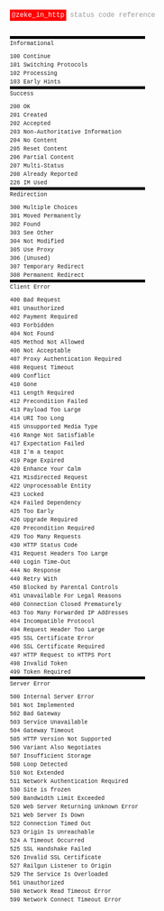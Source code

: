 <!--
title: Life in HTTP
description: Events in my life as HTTP status codes
website: http://zeke.sikelianos.com/http
keywords: [http, twitter, absurdism]
layout: false
publish_date: 2011-08-08
kind: project
-->

<head>
  <meta http-equiv="Content-type" content="text/html; charset=utf-8">
  <title>http response codes</title>
  <meta name="viewport" content="width=device-width, initial-scale=1">
  <style type="text/css" media="screen">
    body {
      font-family: "Anonymous Pro", "Menlo", "Consolas", "Bitstream Vera Sans Mono", "Courier New", monospace;
      font-size: 12px;
      padding: 20px;
    }
    body > p {
      margin: 80px 0 20px 0;
      padding: 0;
      color: black;
      color: #999;
    }
    body > p > a {
      margin: 0;
      padding: 0;
      background-color: red;
      color: white;
      text-decoration: none;
      padding: 3px 3px 3px 3px;
    }
    body > p > a > span {
      color: pink;
    }
    body > p > a:hover {
      background-color: black;
    }
    body > ul {
      display: block;
      float: none;
      clear: both;
      margin: 30px 0 0 0;
      padding: 0;
      list-style: none;
    }
    body > ul > li {
      margin: 0;
      padding: 0;
      display: block;
      float: left;
      border-top: 5px solid black;
      width: 240px;
      margin-right: 20px;
    }
    body > ul > li > ul {
      margin: 0;
      padding: 0;
      list-style: none;
    }
    body > ul > li > ul > li {
      font-size: 10px;
      padding: 2px 0 2px 0;
    }
    body > ul > li > ul > li:first-child {
      padding: 3px 0 10px 0;
    }
  </style>
</head>

<body>
  <p>
    <a href="http://twitter.com/zeke_in_http"><span>@</span>zeke_in_http</a>
    status code reference
  </p>

  <ul>
    <li>
      <ul>
        <li>Informational</li>
        <li>100 Continue</li>
        <li>101 Switching Protocols</li>
        <li>102 Processing</li>
        <li>103 Early Hints</li>
      </ul>
    </li>
    <li>
      <ul>
        <li>Success</li>
        <li>200 OK</li>
        <li>201 Created</li>
        <li>202 Accepted</li>
        <li>203 Non-Authoritative Information</li>
        <li>204 No Content</li>
        <li>205 Reset Content</li>
        <li>206 Partial Content</li>
        <li>207 Multi-Status</li>
        <li>208 Already Reported</li>
        <li>226 IM Used</li>
      </ul>
    </li>
    <li>
      <ul>
        <li>Redirection</li>
        <li>300 Multiple Choices</li>
        <li>301 Moved Permanently</li>
        <li>302 Found</li>
        <li>303 See Other</li>
        <li>304 Not Modified</li>
        <li>305 Use Proxy</li>
        <li>306 (Unused)</li>
        <li>307 Temporary Redirect</li>
        <li>308 Permanent Redirect</li>
      </ul>
    </li>
    <li>
      <ul>
        <li>Client Error</li>
        <li>400 Bad Request</li>
        <li>401 Unauthorized</li>
        <li>402 Payment Required</li>
        <li>403 Forbidden</li>
        <li>404 Not Found</li>
        <li>405 Method Not Allowed</li>
        <li>406 Not Acceptable</li>
        <li>407 Proxy Authentication Required</li>
        <li>408 Request Timeout</li>
        <li>409 Conflict</li>
        <li>410 Gone</li>
        <li>411 Length Required</li>
        <li>412 Precondition Failed</li>
        <li>413 Payload Too Large</li>
        <li>414 URI Too Long</li>
        <li>415 Unsupported Media Type</li>
        <li>416 Range Not Satisfiable</li>
        <li>417 Expectation Failed</li>
        <li>418 I'm a teapot</li>
        <li>419 Page Expired</li>
        <li>420 Enhance Your Calm</li>
        <li>421 Misdirected Request</li>
        <li>422 Unprocessable Entity</li>
        <li>423 Locked</li>
        <li>424 Failed Dependency</li>
        <li>425 Too Early</li>
        <li>426 Upgrade Required</li>
        <li>428 Precondition Required</li>
        <li>429 Too Many Requests</li>
        <li>430 HTTP Status Code</li>
        <li>431 Request Headers Too Large</li>
        <li>440 Login Time-Out</li>
        <li>444 No Response</li>
        <li>449 Retry With</li>
        <li>450 Blocked by Parental Controls</li>
        <li>451 Unavailable For Legal Reasons</li>
        <li>460 Connection Closed Prematurely</li>
        <li>463 Too Many Forwarded IP Addresses</li>
        <li>464 Incompatible Protocol</li>
        <li>494 Request Header Too Large</li>
        <li>495 SSL Certificate Error</li>
        <li>496 SSL Certificate Required</li>
        <li>497 HTTP Request to HTTPS Port</li>
        <li>498 Invalid Token</li>
        <li>499 Token Required</li>
      </ul>
    </li>
    <li>
      <ul>
        <li>Server Error</li>
        <li>500 Internal Server Error</li>
        <li>501 Not Implemented</li>
        <li>502 Bad Gateway</li>
        <li>503 Service Unavailable</li>
        <li>504 Gateway Timeout</li>
        <li>505 HTTP Version Not Supported</li>
        <li>506 Variant Also Negotiates</li>
        <li>507 Insufficient Storage</li>
        <li>508 Loop Detected</li>
        <li>510 Not Extended</li>
        <li>511 Network Authentication Required</li>
        <li>530 Site is frozen</li>
        <li>509 Bandwidth Limit Exceeded</li>
        <li>520 Web Server Returning Unknown Error</li>
        <li>521 Web Server Is Down</li>
        <li>522 Connection Timed Out</li>
        <li>523 Origin Is Unreachable</li>
        <li>524 A Timeout Occurred</li>
        <li>525 SSL Handshake Failed</li>
        <li>526 Invalid SSL Certificate</li>
        <li>527 Railgun Listener to Origin</li>
        <li>529 The Service Is Overloaded</li>
        <li>561 Unauthorized</li>
        <li>598 Network Read Timeout Error</li>
        <li>599 Network Connect Timeout Error</li>
      </ul>
    </li>
  </ul>
</body>
